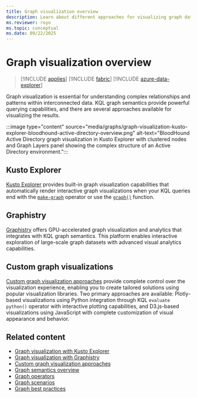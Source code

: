 ```yaml
---
title: Graph visualization overview
description: Learn about different approaches for visualizing graph data from KQL queries, including built-in tools and custom visualization solutions.
ms.reviewer: royo
ms.topic: conceptual
ms.date: 09/22/2025
---
```


# Graph visualization overview

> [!INCLUDE [applies](../includes/applies-to-version/applies.md)] [!INCLUDE [fabric](../includes/applies-to-version/fabric.md)] [!INCLUDE [azure-data-explorer](../includes/applies-to-version/azure-data-explorer.md)]

Graph visualization is essential for understanding complex relationships and patterns within interconnected data. KQL graph semantics provide powerful querying capabilities, and there are several approaches available for visualizing the results.

:::image type="content" source="media/graphs/graph-visualization-kusto-explorer-bloodhound-active-directory-overview.png" alt-text="BloodHound Active Directory graph visualization in Kusto Explorer with clustered nodes and Graph Layers panel showing the complex structure of an Active Directory environment.":::

## Kusto Explorer

[Kusto Explorer](graph-visualization-kusto-explorer.md) provides built-in graph visualization capabilities that automatically render interactive graph visualizations when your KQL queries end with the [`make-graph`](make-graph-operator.md) operator or use the [`graph()`](graph-function.md) function.

## Graphistry

[Graphistry](graph-visualization-graphistry.md) offers GPU-accelerated graph visualization and analytics that integrates with KQL graph semantics. This platform enables interactive exploration of large-scale graph datasets with advanced visual analytics capabilities.

## Custom graph visualizations

[Custom graph visualization approaches](graph-visualization-custom.md) provide complete control over the visualization experience, enabling you to create tailored solutions using popular visualization libraries. Two primary approaches are available: Plotly-based visualizations using Python integration through KQL `evaluate python()` operator with interactive plotting capabilities, and D3.js-based visualizations using JavaScript with complete customization of visual appearance and behavior.

## Related content

- [Graph visualization with Kusto Explorer](graph-visualization-kusto-explorer.md)
- [Graph visualization with Graphistry](graph-visualization-graphistry.md)
- [Custom graph visualization approaches](graph-visualization-custom.md)
- [Graph semantics overview](graph-semantics-overview.md)
- [Graph operators](graph-operators.md)
- [Graph scenarios](graph-scenarios.md)
- [Graph best practices](graph-best-practices.md)
